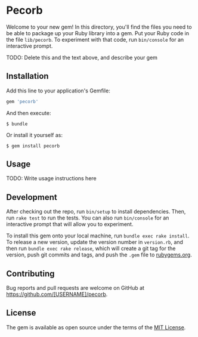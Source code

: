 # Pecorb

Welcome to your new gem! In this directory, you'll find the files you need to be able to package up your Ruby library into a gem. Put your Ruby code in the file `lib/pecorb`. To experiment with that code, run `bin/console` for an interactive prompt.

TODO: Delete this and the text above, and describe your gem

## Installation

Add this line to your application's Gemfile:

```ruby
gem 'pecorb'
```

And then execute:

    $ bundle

Or install it yourself as:

    $ gem install pecorb

## Usage

TODO: Write usage instructions here

## Development

After checking out the repo, run `bin/setup` to install dependencies. Then, run `rake test` to run the tests. You can also run `bin/console` for an interactive prompt that will allow you to experiment.

To install this gem onto your local machine, run `bundle exec rake install`. To release a new version, update the version number in `version.rb`, and then run `bundle exec rake release`, which will create a git tag for the version, push git commits and tags, and push the `.gem` file to [rubygems.org](https://rubygems.org).

## Contributing

Bug reports and pull requests are welcome on GitHub at https://github.com/[USERNAME]/pecorb.


## License

The gem is available as open source under the terms of the [MIT License](http://opensource.org/licenses/MIT).


